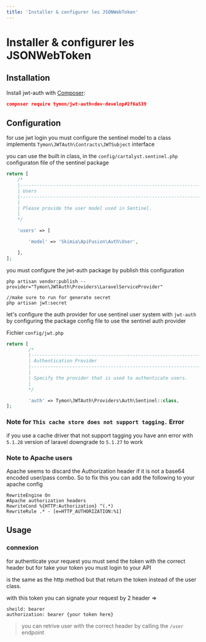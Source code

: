 ```yaml
---
title: 'Installer & configurer les JSONWebToken'
---
```


# Installer & configurer les JSONWebToken

## Installation

Install jwt-auth with [Composer](http://getcomposer.org/doc/00-intro.md):

```json
composer require tymon/jwt-auth=dev-develop#2f6a539
```


## Configuration

for use jwt login you must configure the sentinel model to a class implements `Tymon\JWTAuth\Contracts\JWTSubject` interface

you can use the built in class, in the `config/cartalyst.sentinel.php` configuraton file of the sentinel package

```php
return [
    /*
    |--------------------------------------------------------------------------
    | Users
    |--------------------------------------------------------------------------
    |
    | Please provide the user model used in Sentinel.
    |
    */

    'users' => [

        'model' => 'Skimia\ApiFusion\Auth\User',

    ],
];
```

you must configure the jwt-auth package by publish this configuration

```
php artisan vendor:publish --provider="Tymon\JWTAuth\Providers\LaravelServiceProvider"

//make sure to run for generate secret
php artisan jwt:secret
```

let's configure the auth provider for use sentinel user system with `jwt-auth`
by configuring the package config file to use the sentinel auth provider

Fichier `config/jwt.php`
```php
return [
        /*
        |--------------------------------------------------------------------------
        | Authentication Provider
        |--------------------------------------------------------------------------
        |
        | Specify the provider that is used to authenticate users.
        |
        */

        'auth' => Tymon\JWTAuth\Providers\Auth\Sentinel::class,
];
```

### Note for `This cache store does not support tagging.` Error

if you use a cache driver that not support tagging you have ann error with `5.1.28` version of laravel downgrade to `5.1.27` to work

### Note to Apache users


Apache seems to discard the Authorization header if it is not a base64 encoded user/pass combo. So to fix this you can add the following to your apache config

```apache_conf
RewriteEngine On
#Apache authorization headers
RewriteCond %{HTTP:Authorization} ^(.*)
RewriteRule .* - [e=HTTP_AUTHORIZATION:%1]
```

## Usage

### connexion

for authenticate your request you must send the token with the correct header but for take your token you must login to your API

is the same as the http method but that return the token instead of the user class.

with this token you can signate your request by 2 header =>

```
sheild: bearer
authorization: bearer {your token here}
```
> you can retrive user with the correct header by calling the `/user` endpoint